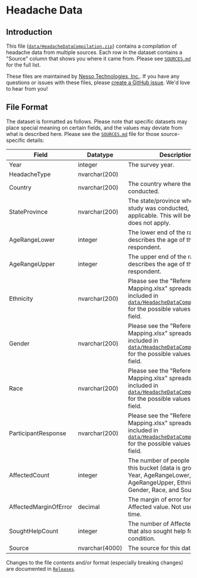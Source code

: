 # Headache Data

## Introduction

This file ([`data/HeadacheDataCompilation.zip`](data/HeadacheDataCompilation.zip)) contains a compilation of headache data from multiple sources.  Each row in the dataset contains a "Source" column that shows you where it came from.  Please see [`SOURCES.md`](SOURCES.md) for the full list.

These files are maintained by [Nesso Technologies, Inc.](https://nesso.io).  If you have any questions or issues with these files, please [create a GitHub issue](https://github.com/NessoTechnologies/headache/issues).  We'd love to hear from you!


## File Format

The dataset is formatted as follows.  Please note that specific datasets may place special meaning on certain fields, and the values may deviate from what is described here.  Please see the [`SOURCES.md`](SOURCES.md) file for those source-specific details:

Field | Datatype | Description
----- | -------- | -----------
Year | integer | The survey year.
HeadacheType | nvarchar(200) |
Country | nvarchar(200) | The country where the study was conducted.
StateProvince | nvarchar(200) | The state/province where the study was conducted, if applicable.  This will be "N/A" if it does not apply.
AgeRangeLower | integer | The lower end of the range that describes the age of the study respondent.
AgeRangeUpper | integer | The upper end of the range that describes the age of the study respondent.
Ethnicity | nvarchar(200) | Please see the "Reference Values Mapping.xlsx" spreadsheet included in [`data/HeadacheDataCompilation.zip`](data/HeadacheDataCompilation.zip) for the possible values for this field.
Gender | nvarchar(200) | Please see the "Reference Values Mapping.xlsx" spreadsheet included in [`data/HeadacheDataCompilation.zip`](data/HeadacheDataCompilation.zip) for the possible values for this field.
Race | nvarchar(200) | Please see the "Reference Values Mapping.xlsx" spreadsheet included in [`data/HeadacheDataCompilation.zip`](data/HeadacheDataCompilation.zip) for the possible values for this field.
ParticipantResponse | nvarchar(200) | Please see the "Reference Values Mapping.xlsx" spreadsheet included in [`data/HeadacheDataCompilation.zip`](data/HeadacheDataCompilation.zip) for the possible values for this field.
AffectedCount | integer | The number of people that fall into this bucket (data is grouped by Year, AgeRangeLower, AgeRangeUpper, Ethnicity, Gender, Race, and Source).
AffectedMarginOfError | decimal | The margin of error for the Affected value.  Not used at this time.
SoughtHelpCount | integer | The number of Affected people that also sought help for their condition.
Source | nvarchar(4000) | The source for this data row.

Changes to the file contents and/or format (especially breaking changes) are documented in [`Releases`](../../releases).
